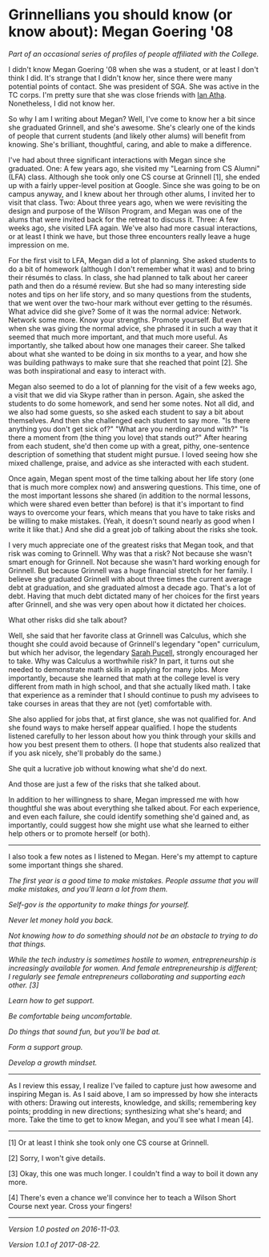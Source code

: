 Grinnellians you should know (or know about): Megan Goering '08
===============================================================

*Part of an occasional series of profiles of people affiliated with
the College.*

I didn't know Megan Goering '08 when she was a student, or at least I
don't think I did.  It's strange that I didn't know her, since there were
many potential points of contact.  She was president of SGA.  She was
active in the TC corps.  I'm pretty sure that she was close friends with
[Ian Atha](ian-atha.html).  Nonetheless, I did not know her.

So why I am I writing about Megan?  Well, I've come to know her a bit
since she graduated Grinnell, and she's awesome.  She's clearly one
of the kinds of people that current students (and likely other alums)
will benefit from knowing.  She's brilliant, thoughtful, caring, and
able to make a difference.  

I've had about three significant interactions with Megan since she
graduated.  One: A few years ago, she visited my "Learning from CS Alumni"
(LFA) class.  Although she took only one CS course at Grinnell [1],
she ended up with a fairly upper-level position at Google.  Since she
was going to be on campus anyway, and I knew about her through other
alums, I invited her to visit that class.  Two: About three years ago,
when we were revisiting the design and purpose of the Wilson Program,
and Megan was one of the alums that were invited back for the retreat to
discuss it.  Three: A few weeks ago, she visited LFA again.  We've also
had more casual interactions, or at least I think we have, but those
three encounters really leave a huge impression on me.

For the first visit to LFA, Megan did a lot of planning. She asked
students to do a bit of homework (although I don't remember what it was)
and to bring their r&eacute;sum&eacute;s to class.  In class, she had
planned to talk about her career path and then do a r&eacute;sum&eacute;
review.  But she had so many interesting side notes and tips on her life
story, and so many questions from the students, that we went over the
two-hour mark without ever getting to the r&eacute;sum&eacute;s.  What
advice did she give?  Some of it was the normal advice: Network.  Network
some more.  Know your strengths.  Promote yourself.  But even when she
was giving the normal advice, she phrased it in such a way that it seemed
that much more important, and that much more useful.  As importantly,
she talked about how one manages their career.  She talked about what she
wanted to be doing in six months to a year, and how she was building 
pathways to make sure that she reached that point [2].  She was both 
inspirational and easy to interact with.

Megan also seemed to do a lot of planning for the visit of a few weeks
ago, a visit that we did via Skype rather than in person.  Again,
she asked the students to do some homework, and send her some notes.
Not all did, and we also had some guests, so she asked each student to
say a bit about themselves.  And then she challenged each student to
say more.  "Is there anything you don't get sick of?"  "What are you
nerding around with?"  "Is there a moment from (the thing you love)
that stands out?"  After hearing from each student, she'd then come up
with a great, pithy, one-sentence description of something that student
might pursue.    I loved seeing how she mixed challenge, praise, and
advice as she interacted with each student.

Once again, Megan spent most of the time talking about her life story
(one that is much more complex now) and answering questions.  This time,
one of the most important lessons she shared (in addition to the normal
lessons, which were shared even better than before) is that it's important
to find ways to overcome your fears, which means that you have to take
risks and be willing to make mistakes.  (Yeah, it doesn't sound nearly
as good when I write it like that.)  And she did a great job of talking
about the risks she took.

I very much appreciate one of the greatest risks that Megan took, and
that risk was coming to Grinnell.  Why was that a risk?  Not because she
wasn't smart enough for Grinnell.  Not because she wasn't hard working
enough for Grinnell.  But because Grinnell was a huge financial stretch
for her family.  I believe she graduated Grinnell with about three
times the current average debt at graduation, and she graduated almost
a decade ago.  That's a lot of debt. Having that much debt dictated
many of her choices for the first years after Grinnell, and she was very
open about how it dictated her choices.

What other risks did she talk about?  

Well, she said that her favorite class at Grinnell was Calculus, which she
thought she could avoid because of Grinnell's legendary "open" curriculum,
but which her advisor, the legendary [Sarah Pucell](sarah-purcell.html),
strongly encouraged her to take.  Why was Calculus a worthwhile risk?
In part, it turns out she needed to demonstrate math skills in applying
for many jobs.  More importantly, because she learned that math at the
college level is very different from math in high school, and that she
actually liked math.  I take that experience as a reminder that I should
continue to push my advisees to take courses in areas that they are not
(yet) comfortable with.

She also applied for jobs that, at first glance, she was not qualified
for.  And she found ways to make herself appear qualified.  I hope the
students listened carefully to her lesson about how you think through your
skills and how you best present them to others.  (I hope that students
also realized that if you ask nicely, she'll probably do the same.)

She quit a lucrative job without knowing what she'd do next.

And those are just a few of the risks that she talked about.

In addition to her willingness to share, Megan impressed me with
how thoughtful she was about everything she talked about.  For each
experience, and even each failure, she could identify something she'd
gained and, as importantly, could suggest how she might use what she
learned to either help others or to promote herself (or both).

---

I also took a few notes as I listened to Megan.  Here's my attempt
to capture some important things she shared.

*The first year is a good time to make mistakes.  People assume that
you will make mistakes, and you'll learn a lot from them.*

*Self-gov is the opportunity to make things for yourself.*

*Never let money hold you back.*

*Not knowing how to do something should not be an obstacle to trying
to do that things.*

*While the tech industry is sometimes hostile to women, entrepreneurship
is increasingly available for women.  And female entrepreneurship is
different; I regularly see female entrepreneurs collaborating and 
supporting each other. [3]*

*Learn how to get support.*

*Be comfortable being uncomfortable.*

*Do things that sound fun, but you'll be bad at.*

*Form a support group.*

*Develop a growth mindset.*

---

As I review this essay, I realize I've failed to capture just how awesome
and inspiring Megan is.  As I said above, I am so impressed by how she
interacts with others: Drawing out interests, knowledge, and skills;
remembering key points; prodding in new directions; synthesizing what
she's heard; and more.  Take the time to get to know Megan, and you'll
see what I mean [4].

---

[1] Or at least I think she took only one CS course at Grinnell.

[2] Sorry, I won't give details.

[3] Okay, this one was much longer.  I couldn't find a way to boil it
down any more.

[4] There's even a chance we'll convince her to teach a Wilson Short Course
next year.  Cross your fingers!

---

*Version 1.0 posted on 2016-11-03.*

*Version 1.0.1 of 2017-08-22.*
